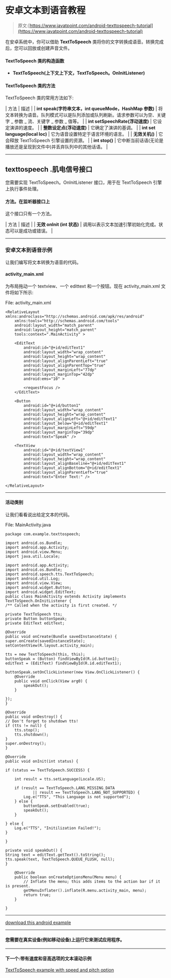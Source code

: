 # 安卓文本到语音教程

> 原文:[https://www.javatpoint.com/android-texttospeech-tutorial](https://www.javatpoint.com/android-texttospeech-tutorial)

在安卓系统中，你可以借助 **TextToSpeech** 类将你的文字转换成语音。转换完成后，您可以回放或创建声音文件。

#### TextToSpeech 类的构造函数

*   **TextToSpeech(上下文上下文，TextToSpeech。OnInitListener)**

#### TextToSpeech 类的方法

TextToSpeech 类的常用方法如下:

| 方法 | 描述 |
| **int speak(字符串文本，int queueMode，HashMap <string string="">参数)</string>** | 将文本转换为语音。队列模式可以是队列添加或队列刷新。请求参数可以为空、关键字 _ 参数 _ 流、关键字 _ 参数 _ 值等。 |
| **int setSpeechRate(浮动速度)** | 它设定演讲的速度。 |
| **整数设定点(浮动速度)** | 它确定了演讲的基调。 |
| **int set language(local loc)** | 它为语音设置特定于语言环境的语言。 |
| **无效关机()** | 它会释放 TextToSpeech 引擎设置的资源。 |
| **int stop()** | 它中断当前话语(无论是播放还是呈现到文件中)并丢弃队列中的其他话语。 |

* * *

## texttospeech .肌电信号接口

您需要实现 TextToSpeech。OnInitListener 接口，用于在 TextToSpeech 引擎上执行事件处理。

#### 方法。在监听器接口上

这个接口只有一个方法。

| 方法 | 描述 |
| **无效 onInit (int 状态)** | 调用以表示文本加速引擎初始化完成。状态可以是成功或错误。 |

* * *

### 安卓文本到语音示例

让我们编写将文本转换为语音的代码。

#### activity_main.xml

为布局拖动一个 textview、一个 edittext 和一个按钮。现在 activity_main.xml 文件将如下所示:

File: activity_main.xml

```
<RelativeLayout xmlns:androclass="http://schemas.android.com/apk/res/android"
    xmlns:tools="http://schemas.android.com/tools"
    android:layout_width="match_parent"
    android:layout_height="match_parent"
    tools:context=".MainActivity" >

    <EditText
        android:id="@+id/editText1"
        android:layout_width="wrap_content"
        android:layout_height="wrap_content"
        android:layout_alignParentLeft="true"
        android:layout_alignParentTop="true"
        android:layout_marginLeft="77dp"
        android:layout_marginTop="42dp"
        android:ems="10" >

        <requestFocus />
    </EditText>

    <Button
        android:id="@+id/button1"
        android:layout_width="wrap_content"
        android:layout_height="wrap_content"
        android:layout_alignLeft="@+id/editText1"
        android:layout_below="@+id/editText1"
        android:layout_marginLeft="59dp"
        android:layout_marginTop="39dp"
        android:text="Speak" />

    <TextView
        android:id="@+id/textView1"
        android:layout_width="wrap_content"
        android:layout_height="wrap_content"
        android:layout_alignBaseline="@+id/editText1"
        android:layout_alignBottom="@+id/editText1"
        android:layout_alignParentLeft="true"
        android:text="Enter Text:" />

</RelativeLayout>

```

* * *

#### 活动类别

让我们看看说出给定文本的代码。

File: MainActivity.java

```
package com.example.texttospeech;

import android.os.Bundle;
import android.app.Activity;
import android.view.Menu;
import java.util.Locale;

import android.app.Activity;
import android.os.Bundle;
import android.speech.tts.TextToSpeech;
import android.util.Log;
import android.view.View;
import android.widget.Button;
import android.widget.EditText;
public class MainActivity extends Activity implements
TextToSpeech.OnInitListener {
/** Called when the activity is first created. */

private TextToSpeech tts;
private Button buttonSpeak;
private EditText editText;

@Override
public void onCreate(Bundle savedInstanceState) {
super.onCreate(savedInstanceState);
setContentView(R.layout.activity_main);

tts = new TextToSpeech(this, this);
buttonSpeak = (Button) findViewById(R.id.button1);
editText = (EditText) findViewById(R.id.editText1);

buttonSpeak.setOnClickListener(new View.OnClickListener() {
    @Override
    public void onClick(View arg0) {
        speakOut();
    }

});
}

@Override
public void onDestroy() {
// Don't forget to shutdown tts!
if (tts != null) {
    tts.stop();
    tts.shutdown();
}
super.onDestroy();
}

@Override
public void onInit(int status) {

if (status == TextToSpeech.SUCCESS) {

    int result = tts.setLanguage(Locale.US);

    if (result == TextToSpeech.LANG_MISSING_DATA
            || result == TextToSpeech.LANG_NOT_SUPPORTED) {
        Log.e("TTS", "This Language is not supported");
    } else {
    	buttonSpeak.setEnabled(true);
        speakOut();
    }

} else {
    Log.e("TTS", "Initilization Failed!");
}

}

private void speakOut() {
String text = editText.getText().toString();
tts.speak(text, TextToSpeech.QUEUE_FLUSH, null);
}

	@Override
	public boolean onCreateOptionsMenu(Menu menu) {
		// Inflate the menu; this adds items to the action bar if it is present.
		getMenuInflater().inflate(R.menu.activity_main, menu);
		return true;
	}

}

```

* * *

[download this android example](https://static.javatpoint.com/src/android/texttospeech.zip)

* * *

#### 您需要在真实设备(例如移动设备)上运行它来测试应用程序。

* * *

#### 下一个:带有速度和音高选项的文本滚动示例

[TextToSpeech example with speed and pitch option](android-texttospeech-example)